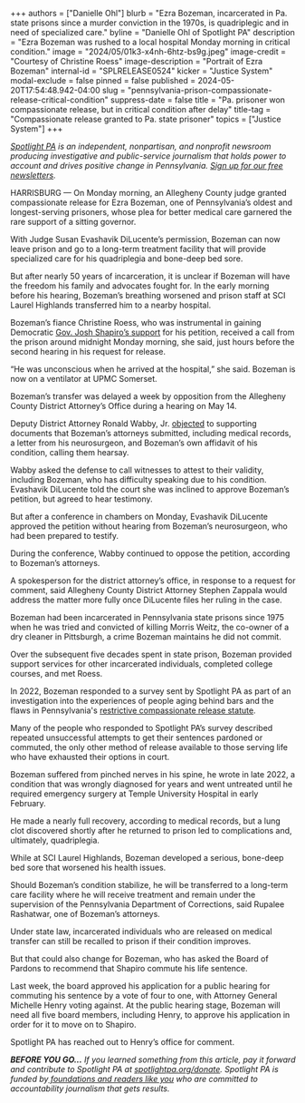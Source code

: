 +++
authors = ["Danielle Ohl"]
blurb = "Ezra Bozeman, incarcerated in Pa. state prisons since a murder conviction in the 1970s, is quadriplegic and in need of specialized care."
byline = "Danielle Ohl of Spotlight PA"
description = "Ezra Bozeman was rushed to a local hospital Monday morning in critical condition."
image = "2024/05/01k3-x4nh-6htz-bs9g.jpeg"
image-credit = "Courtesy of Christine Roess"
image-description = "Portrait of Ezra Bozeman"
internal-id = "SPLRELEASE0524"
kicker = "Justice System"
modal-exclude = false
pinned = false
published = 2024-05-20T17:54:48.942-04:00
slug = "pennsylvania-prison-compassionate-release-critical-condition"
suppress-date = false
title = "Pa. prisoner won compassionate release, but in critical condition after delay"
title-tag = "Compassionate release granted to Pa. state prisoner"
topics = ["Justice System"]
+++

<a href="https://www.spotlightpa.org/"><em>Spotlight PA</em></a><em> is an independent, nonpartisan, and nonprofit newsroom producing investigative and public-service journalism that holds power to account and drives positive change in Pennsylvania. </em><a href="https://www.spotlightpa.org/newsletters"><em>Sign up for our free newsletters</em></a><em>.</em>

HARRISBURG — On Monday morning, an Allegheny County judge granted compassionate release for Ezra Bozeman, one of Pennsylvania’s oldest and longest-serving prisoners, whose plea for better medical care garnered the rare support of a sitting governor.

With Judge Susan Evashavik DiLucente’s permission, Bozeman can now leave prison and go to a long-term treatment facility that will provide specialized care for his quadriplegia and bone-deep bed sore.

But after nearly 50 years of incarceration, it is unclear if Bozeman will have the freedom his family and advocates fought for. In the early morning before his hearing, Bozeman’s breathing worsened and prison staff at SCI Laurel Highlands transferred him to a nearby hospital.

Bozeman’s fiance Christine Roess, who was instrumental in gaining Democratic <a href="https://www.spotlightpa.org/news/2024/05/pennsylvania-state-prisoner-has-gov-josh-shapirs-support-in-compassionate-release-case/">Gov. Josh Shapiro’s support</a> for his petition, received a call from the prison around midnight Monday morning, she said, just hours before the second hearing in his request for release.

“He was unconscious when he arrived at the hospital,” she said. Bozeman is now on a ventilator at UPMC Somerset.

<script src="https://www.spotlightpa.org/embed.js" async></script><div data-spl-embed-version="1" data-spl-src="https://www.spotlightpa.org/embeds/newsletter/"></div>

Bozeman’s transfer was delayed a week by opposition from the Allegheny County District Attorney’s Office during a hearing on May 14.

Deputy District Attorney Ronald Wabby, Jr. <a href="https://triblive.com/local/zappala-fights-release-of-quadriplegic-prison-inmate-supported-by-shapiro/">objected</a> to supporting documents that Bozeman’s attorneys submitted, including medical records, a letter from his neurosurgeon, and Bozeman’s own affidavit of his condition, calling them hearsay.

Wabby asked the defense to call witnesses to attest to their validity, including Bozeman, who has difficulty speaking due to his condition. Evashavik DiLucente told the court she was inclined to approve Bozeman’s petition, but agreed to hear testimony.

But after a conference in chambers on Monday, Evashavik DiLucente approved the petition without hearing from Bozeman’s neurosurgeon, who had been prepared to testify.

During the conference, Wabby continued to oppose the petition, according to Bozeman’s attorneys.

A spokesperson for the district attorney’s office, in response to a request for comment, said Allegheny County District Attorney Stephen Zappala would address the matter more fully once DiLucente files her ruling in the case.

Bozeman had been incarcerated in Pennsylvania state prisons since 1975 when he was tried and convicted of killing Morris Weitz, the co-owner of a dry cleaner in Pittsburgh, a crime Bozeman maintains he did not commit.

Over the subsequent five decades spent in state prison, Bozeman provided support services for other incarcerated individuals, completed college courses, and met Roess.

In 2022, Bozeman responded to a survey sent by Spotlight PA as part of an investigation into the experiences of people aging behind bars and the flaws in Pennsylvania&#39;s <a href="https://www.spotlightpa.org/news/2022/03/pa-prison-life-sentence-compassionate-release/">restrictive compassionate release statute</a>.

Many of the people who responded to Spotlight PA’s survey described repeated unsuccessful attempts to get their sentences pardoned or commuted, the only other method of release available to those serving life who have exhausted their options in court.

Bozeman suffered from pinched nerves in his spine, he wrote in late 2022, a condition that was wrongly diagnosed for years and went untreated until he required emergency surgery at Temple University Hospital in early February.

He made a nearly full recovery, according to medical records, but a lung clot discovered shortly after he returned to prison led to complications and, ultimately, quadriplegia.

While at SCI Laurel Highlands, Bozeman developed a serious, bone-deep bed sore that worsened his health issues.

Should Bozeman’s condition stabilize, he will be transferred to a long-term care facility where he will receive treatment and remain under the supervision of the Pennsylvania Department of Corrections, said Rupalee Rashatwar, one of Bozeman’s attorneys.

<script src="https://www.spotlightpa.org/embed.js" async></script><div data-spl-embed-version="1" data-spl-src="https://www.spotlightpa.org/embeds/donate/"></div>

Under state law, incarcerated individuals who are released on medical transfer can still be recalled to prison if their condition improves.

But that could also change for Bozeman, who has asked the Board of Pardons to recommend that Shapiro commute his life sentence.

Last week, the board approved his application for a public hearing for commuting his sentence by a vote of four to one, with Attorney General Michelle Henry voting against. At the public hearing stage, Bozeman will need all five board members, including Henry, to approve his application in order for it to move on to Shapiro.

Spotlight PA has reached out to Henry’s office for comment.

<strong><em>BEFORE YOU GO…</em></strong><em> If you learned something from this article, pay it forward and contribute to Spotlight PA at </em><a href="https://www.spotlightpa.org/donate"><em>spotlightpa.org/donate</em></a><em>. Spotlight PA is funded by</em><a href="https://www.spotlightpa.org/support"><em> foundations and readers like you</em></a><em> who are committed to accountability journalism that gets results.</em>

